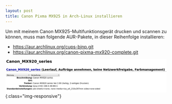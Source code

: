 ```yaml
---
layout: post
title: Canon Pixma MX925 in Arch-Linux installieren
---
```


Um mit meinem Canon MX925-Multifunktionsgerät drucken und scannen zu können, muss man folgende AUR-Pakete, in dieser Reihenfolge installieren:
* https://aur.archlinux.org/cups-bjnp.git
* https://aur.archlinux.org/canon-pixma-mx920-complete.git

![Fertige Einrichtung in Cups](/images/setup_canon_mx925_finished.png){:class="img-responsive"}
